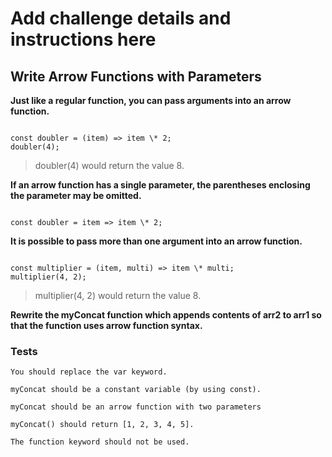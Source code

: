 # Add challenge details and instructions here

## Write Arrow Functions with Parameters

**Just like a regular function, you can pass arguments into an arrow function.**

```

const doubler = (item) => item \* 2;
doubler(4);
```

> doubler(4) would return the value 8.

**If an arrow function has a single parameter, the parentheses enclosing the parameter may be omitted.**

```

const doubler = item => item \* 2;
```

**It is possible to pass more than one argument into an arrow function.**

```

const multiplier = (item, multi) => item \* multi;
multiplier(4, 2);
```

> multiplier(4, 2) would return the value 8.

**Rewrite the myConcat function which appends contents of arr2 to arr1 so that the function uses arrow function syntax.**

### Tests

`You should replace the var keyword.`

`myConcat should be a constant variable (by using const).`

`myConcat should be an arrow function with two parameters`

`myConcat() should return [1, 2, 3, 4, 5].`

`The function keyword should not be used.`
